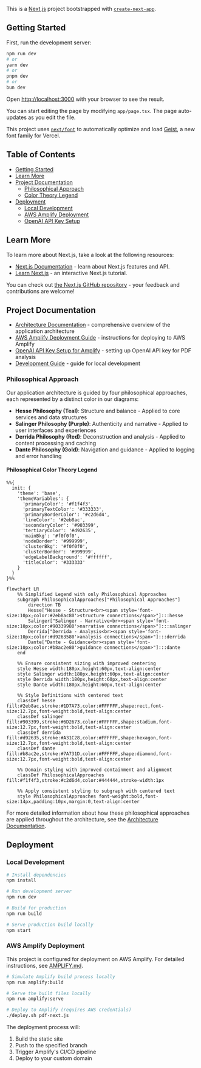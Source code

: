 This is a [Next.js](https://nextjs.org) project bootstrapped with [`create-next-app`](https://nextjs.org/docs/app/api-reference/cli/create-next-app).

## Getting Started

First, run the development server:

```bash
npm run dev
# or
yarn dev
# or
pnpm dev
# or
bun dev
```

Open [http://localhost:3000](http://localhost:3000) with your browser to see the result.

You can start editing the page by modifying `app/page.tsx`. The page auto-updates as you edit the file.

This project uses [`next/font`](https://nextjs.org/docs/app/building-your-application/optimizing/fonts) to automatically optimize and load [Geist](https://vercel.com/font), a new font family for Vercel.

## Table of Contents

- [Getting Started](#getting-started)
- [Learn More](#learn-more)
- [Project Documentation](#project-documentation)
  - [Philosophical Approach](#philosophical-approach)
  - [Color Theory Legend](#philosophical-color-theory-legend)
- [Deployment](#deployment)
  - [Local Development](#local-development)
  - [AWS Amplify Deployment](#aws-amplify-deployment)
  - [OpenAI API Key Setup](#openai-api-key-setup)

## Learn More

To learn more about Next.js, take a look at the following resources:

- [Next.js Documentation](https://nextjs.org/docs) - learn about Next.js features and API.
- [Learn Next.js](https://nextjs.org/learn) - an interactive Next.js tutorial.

You can check out [the Next.js GitHub repository](https://github.com/vercel/next.js) - your feedback and contributions are welcome!

## Project Documentation

- [Architecture Documentation](./docs/architecture/ARCHITECTURE.md) - comprehensive overview of the application architecture
- [AWS Amplify Deployment Guide](./AMPLIFY.md) - instructions for deploying to AWS Amplify
- [OpenAI API Key Setup for Amplify](./AMPLIFY_OPENAI.md) - setting up OpenAI API key for PDF analysis
- [Development Guide](./DEVELOPMENT.md) - guide for local development

### Philosophical Approach

Our application architecture is guided by four philosophical approaches, each represented by a distinct color in our diagrams:

- **Hesse Philosophy (Teal)**: Structure and balance - Applied to core services and data structures
- **Salinger Philosophy (Purple)**: Authenticity and narrative - Applied to user interfaces and experiences
- **Derrida Philosophy (Red)**: Deconstruction and analysis - Applied to content processing and caching
- **Dante Philosophy (Gold)**: Navigation and guidance - Applied to logging and error handling

#### Philosophical Color Theory Legend

```mermaid
%%{
  init: {
    'theme': 'base',
    'themeVariables': {
      'primaryColor': '#f1f4f3',
      'primaryTextColor': '#333333',
      'primaryBorderColor': '#c2d6d4',
      'lineColor': '#2eb8ac',
      'secondaryColor': '#903399',
      'tertiaryColor': '#d92635',
      'mainBkg': '#f0f0f0',
      'nodeBorder': '#999999',
      'clusterBkg': '#f0f0f0',
      'clusterBorder': '#999999',
      'edgeLabelBackground': '#ffffff',
      'titleColor': '#333333'
    }
  }
}%%

flowchart LR
    %% Simplified Legend with only Philosophical Approaches
    subgraph PhilosophicalApproaches["Philosophical Approaches"]
        direction TB
        Hesse["Hesse - Structure<br><span style='font-size:10px;color:#2eb8ac80'>structure connections</span>"]:::hesse
        Salinger["Salinger - Narrative<br><span style='font-size:10px;color:#90339980'>narrative connections</span>"]:::salinger
        Derrida["Derrida - Analysis<br><span style='font-size:10px;color:#d9263580'>analysis connections</span>"]:::derrida
        Dante["Dante - Guidance<br><span style='font-size:10px;color:#b8ac2e80'>guidance connections</span>"]:::dante
    end

    %% Ensure consistent sizing with improved centering
    style Hesse width:180px,height:60px,text-align:center
    style Salinger width:180px,height:60px,text-align:center
    style Derrida width:180px,height:60px,text-align:center
    style Dante width:180px,height:60px,text-align:center

    %% Style Definitions with centered text
    classDef hesse fill:#2eb8ac,stroke:#1D7A73,color:#FFFFFF,shape:rect,font-size:12.7px,font-weight:bold,text-align:center
    classDef salinger fill:#903399,stroke:#6D2673,color:#FFFFFF,shape:stadium,font-size:12.7px,font-weight:bold,text-align:center
    classDef derrida fill:#d92635,stroke:#A31C28,color:#FFFFFF,shape:hexagon,font-size:12.7px,font-weight:bold,text-align:center
    classDef dante fill:#b8ac2e,stroke:#7A731D,color:#FFFFFF,shape:diamond,font-size:12.7px,font-weight:bold,text-align:center

    %% Domain styling with improved containment and alignment
    classDef PhilosophicalApproaches fill:#f1f4f3,stroke:#c2d6d4,color:#444444,stroke-width:1px

    %% Apply consistent styling to subgraph with centered text
    style PhilosophicalApproaches font-weight:bold,font-size:14px,padding:10px,margin:0,text-align:center
```

For more detailed information about how these philosophical approaches are applied throughout the architecture, see the [Architecture Documentation](./docs/architecture/ARCHITECTURE.md).

## Deployment

### Local Development

```bash
# Install dependencies
npm install

# Run development server
npm run dev

# Build for production
npm run build

# Serve production build locally
npm start
```

### AWS Amplify Deployment

This project is configured for deployment on AWS Amplify. For detailed instructions, see [AMPLIFY.md](./AMPLIFY.md).

```bash
# Simulate Amplify build process locally
npm run amplify:build

# Serve the built files locally
npm run amplify:serve

# Deploy to Amplify (requires AWS credentials)
./deploy.sh pdf-next.js
```

The deployment process will:

1. Build the static site
2. Push to the specified branch
3. Trigger Amplify's CI/CD pipeline
4. Deploy to your custom domain
